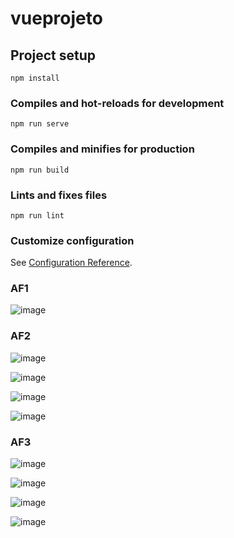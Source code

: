 # vueprojeto

## Project setup
```
npm install
```

### Compiles and hot-reloads for development
```
npm run serve
```

### Compiles and minifies for production
```
npm run build
```

### Lints and fixes files
```
npm run lint
```

### Customize configuration
See [Configuration Reference](https://cli.vuejs.org/config/).


### AF1

![image](https://user-images.githubusercontent.com/71042131/142690112-467e3d3a-2e5e-4282-8afc-566312118d6c.png)

### AF2

![image](https://user-images.githubusercontent.com/71042131/144765290-805b90e6-00fc-41aa-b844-7bd8f0f3e5a9.png)

![image](https://user-images.githubusercontent.com/71042131/144765296-82251681-bbc4-4d75-bb37-f214f33305bc.png)

![image](https://user-images.githubusercontent.com/71042131/144765299-dcc1c8bd-387d-4485-b329-f7e99d680314.png)

![image](https://user-images.githubusercontent.com/71042131/144765305-708e131e-c116-4cb4-9372-551df76128c7.png)


### AF3

![image](https://user-images.githubusercontent.com/71042131/144765327-b92506fc-b70a-41c7-b279-7d4c39c3286f.png)

![image](https://user-images.githubusercontent.com/71042131/144765333-87f7b2c3-9f77-4f84-8e50-c036808519e4.png)

![image](https://user-images.githubusercontent.com/71042131/144766328-134be2c1-1212-4b3c-9e95-2dd7ff7c7d6a.png)

![image](https://user-images.githubusercontent.com/71042131/144766338-ac65d01d-9d05-4144-8f6f-fa0c6ce149dd.png)


